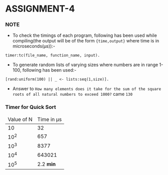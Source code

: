 # ASSIGNMENT-4

### NOTE
- To check the timings of each program, following has been used while compiling(the output will be of the form ```{time,output}``` where time is in microseconds(μs)):-
```
timer:tc(file_name, function_name, input).
```
- To generate random lists of varying sizes where numbers are in range 1-100, following has been used:-
```
[rand:uniform(100) || _ <- lists:seq(1,size)].
```
- Answer to ```How many elements does it take for the sum of the square roots of all natural numbers to
exceed 1000?``` came ```130```

### Timer for Quick Sort

<table>
  <thead>
    <tr>
      <td>Value of N</td>
      <td>Time in μs</td>
    </tr>
  </thead>
    <tr>
      <td>10</td>
      <td>32</td>
    </tr>
    <tr>
      <td>10<sup>2</sup></td>
      <td>657</td>
    </tr>
    <tr>
      <td>10<sup>3</sup></td>
      <td>8377</td>
     </tr>
     <tr>
      <td>10<sup>4</sup></td>
      <td>643021</td>
     </tr>
     <tr>
      <td>10<sup>5</sup></td>
      <td>2.2 <b>min</b></td>
     </tr>
